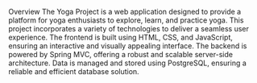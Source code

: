 Overview
The Yoga Project is a web application designed to provide a platform for yoga enthusiasts to explore, learn, and practice yoga. This project incorporates a variety of technologies to deliver a seamless user experience. The frontend is built using HTML, CSS, and JavaScript, ensuring an interactive and visually appealing interface. The backend is powered by Spring MVC, offering a robust and scalable server-side architecture. Data is managed and stored using PostgreSQL, ensuring a reliable and efficient database solution.
